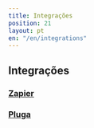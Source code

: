 ```yaml
---
title: Integrações
position: 21
layout: pt
en: "/en/integrations"
---
```


## Integrações

### [Zapier](/integrations/zapier)

### [Pluga](/integrations/pluga)
